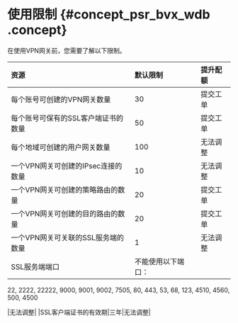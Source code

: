 # 使用限制 {#concept_psr_bvx_wdb .concept}

在使用VPN网关前，您需要了解以下限制。

|资源|默认限制|提升配额|
|:-|:---|:---|
|每个账号可创建的VPN网关数量|30|提交工单|
|每个账号可保有的SSL客户端证书的数量|50|提交工单|
|每个地域可创建的用户网关数量|100|无法调整|
|一个VPN网关可创建的IPsec连接的数量|10|无法调整|
|一个VPN网关可创建的策略路由的数量|20|提交工单|
|一个VPN网关可创建的目的路由的数量|20|提交工单|
|一个VPN网关可关联的SSL服务端的数量|1|无法调整|
|SSL服务端端口| 不能使用以下端口：

 22, 2222, 22222, 9000, 9001, 9002, 7505, 80, 443, 53, 68, 123, 4510, 4560, 500, 4500

 |无法调整|
|SSL客户端证书的有效期|三年|无法调整|

